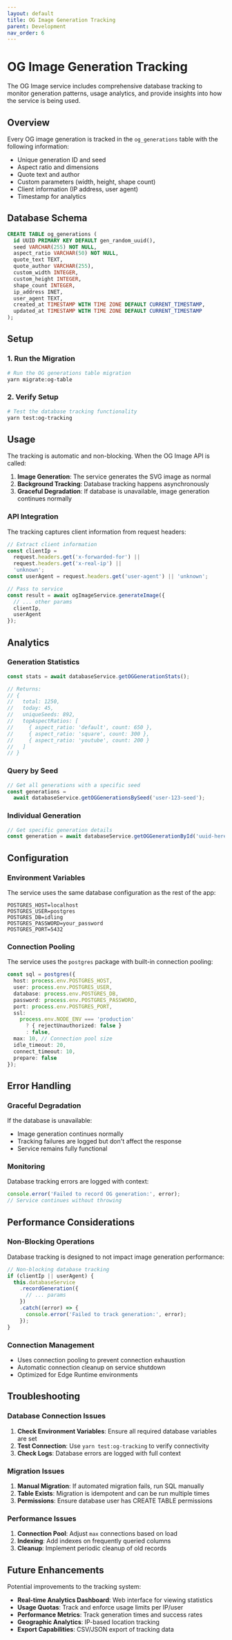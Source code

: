 ```yaml
---
layout: default
title: OG Image Generation Tracking
parent: Development
nav_order: 6
---
```


# OG Image Generation Tracking

The OG Image service includes comprehensive database tracking to monitor generation patterns, usage analytics, and provide insights into how the service is being used.

## Overview

Every OG image generation is tracked in the `og_generations` table with the following information:

- Unique generation ID and seed
- Aspect ratio and dimensions
- Quote text and author
- Custom parameters (width, height, shape count)
- Client information (IP address, user agent)
- Timestamp for analytics

## Database Schema

```sql
CREATE TABLE og_generations (
  id UUID PRIMARY KEY DEFAULT gen_random_uuid(),
  seed VARCHAR(255) NOT NULL,
  aspect_ratio VARCHAR(50) NOT NULL,
  quote_text TEXT,
  quote_author VARCHAR(255),
  custom_width INTEGER,
  custom_height INTEGER,
  shape_count INTEGER,
  ip_address INET,
  user_agent TEXT,
  created_at TIMESTAMP WITH TIME ZONE DEFAULT CURRENT_TIMESTAMP,
  updated_at TIMESTAMP WITH TIME ZONE DEFAULT CURRENT_TIMESTAMP
);
```

## Setup

### 1. Run the Migration

```bash
# Run the OG generations table migration
yarn migrate:og-table
```

### 2. Verify Setup

```bash
# Test the database tracking functionality
yarn test:og-tracking
```

## Usage

The tracking is automatic and non-blocking. When the OG Image API is called:

1. **Image Generation**: The service generates the SVG image as normal
2. **Background Tracking**: Database tracking happens asynchronously
3. **Graceful Degradation**: If database is unavailable, image generation continues normally

### API Integration

The tracking captures client information from request headers:

```typescript
// Extract client information
const clientIp =
  request.headers.get('x-forwarded-for') ||
  request.headers.get('x-real-ip') ||
  'unknown';
const userAgent = request.headers.get('user-agent') || 'unknown';

// Pass to service
const result = await ogImageService.generateImage({
  // ... other params
  clientIp,
  userAgent
});
```

## Analytics

### Generation Statistics

```typescript
const stats = await databaseService.getOGGenerationStats();

// Returns:
// {
//   total: 1250,
//   today: 45,
//   uniqueSeeds: 892,
//   topAspectRatios: [
//     { aspect_ratio: 'default', count: 650 },
//     { aspect_ratio: 'square', count: 300 },
//     { aspect_ratio: 'youtube', count: 200 }
//   ]
// }
```

### Query by Seed

```typescript
// Get all generations with a specific seed
const generations =
  await databaseService.getOGGenerationsBySeed('user-123-seed');
```

### Individual Generation

```typescript
// Get specific generation details
const generation = await databaseService.getOGGenerationById('uuid-here');
```

## Configuration

### Environment Variables

The service uses the same database configuration as the rest of the app:

```env
POSTGRES_HOST=localhost
POSTGRES_USER=postgres
POSTGRES_DB=idling
POSTGRES_PASSWORD=your_password
POSTGRES_PORT=5432
```

### Connection Pooling

The service uses the `postgres` package with built-in connection pooling:

```typescript
const sql = postgres({
  host: process.env.POSTGRES_HOST,
  user: process.env.POSTGRES_USER,
  database: process.env.POSTGRES_DB,
  password: process.env.POSTGRES_PASSWORD,
  port: process.env.POSTGRES_PORT,
  ssl:
    process.env.NODE_ENV === 'production'
      ? { rejectUnauthorized: false }
      : false,
  max: 10, // Connection pool size
  idle_timeout: 20,
  connect_timeout: 10,
  prepare: false
});
```

## Error Handling

### Graceful Degradation

If the database is unavailable:

- Image generation continues normally
- Tracking failures are logged but don't affect the response
- Service remains fully functional

### Monitoring

Database tracking errors are logged with context:

```typescript
console.error('Failed to record OG generation:', error);
// Service continues without throwing
```

## Performance Considerations

### Non-Blocking Operations

Database tracking is designed to not impact image generation performance:

```typescript
// Non-blocking database tracking
if (clientIp || userAgent) {
  this.databaseService
    .recordGeneration({
      // ... params
    })
    .catch((error) => {
      console.error('Failed to track generation:', error);
    });
}
```

### Connection Management

- Uses connection pooling to prevent connection exhaustion
- Automatic connection cleanup on service shutdown
- Optimized for Edge Runtime environments

## Troubleshooting

### Database Connection Issues

1. **Check Environment Variables**: Ensure all required database variables are set
2. **Test Connection**: Use `yarn test:og-tracking` to verify connectivity
3. **Check Logs**: Database errors are logged with full context

### Migration Issues

1. **Manual Migration**: If automated migration fails, run SQL manually
2. **Table Exists**: Migration is idempotent and can be run multiple times
3. **Permissions**: Ensure database user has CREATE TABLE permissions

### Performance Issues

1. **Connection Pool**: Adjust `max` connections based on load
2. **Indexing**: Add indexes on frequently queried columns
3. **Cleanup**: Implement periodic cleanup of old records

## Future Enhancements

Potential improvements to the tracking system:

- **Real-time Analytics Dashboard**: Web interface for viewing statistics
- **Usage Quotas**: Track and enforce usage limits per IP/user
- **Performance Metrics**: Track generation times and success rates
- **Geographic Analytics**: IP-based location tracking
- **Export Capabilities**: CSV/JSON export of tracking data
